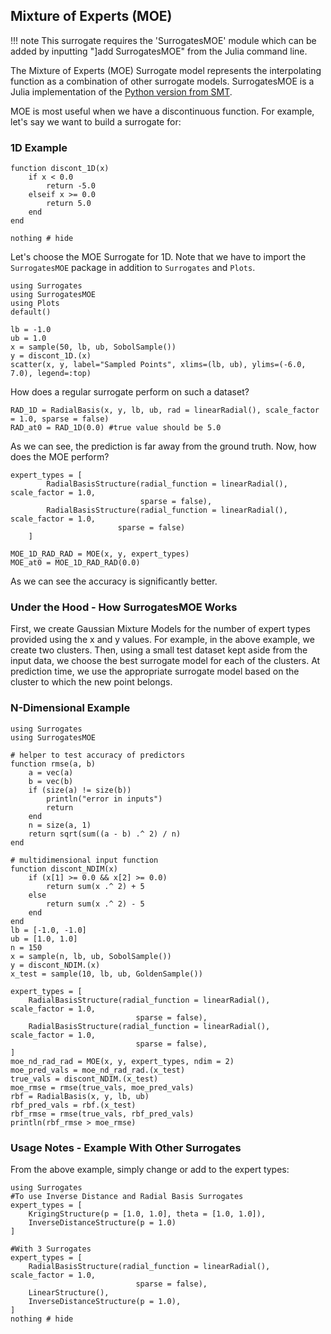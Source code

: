 ## Mixture of Experts (MOE)

!!! note
    This surrogate requires the 'SurrogatesMOE' module which can be added by inputting "]add SurrogatesMOE" from the Julia command line. 

The Mixture of Experts (MOE) Surrogate model represents the interpolating function as a combination of other surrogate models. SurrogatesMOE is a Julia implementation of the [Python version from SMT](https://smt.readthedocs.io/en/latest/_src_docs/applications/moe.html).

MOE is most useful when we have a discontinuous function. For example, let's say we want to build a surrogate for:

### 1D Example

```@example MOE_1D
function discont_1D(x)
    if x < 0.0
        return -5.0
    elseif x >= 0.0
        return 5.0
    end
end

nothing # hide
```

Let's choose the MOE Surrogate for 1D. Note that we have to import the `SurrogatesMOE` package in addition to `Surrogates` and `Plots`.

```@example MOE_1D
using Surrogates
using SurrogatesMOE
using Plots
default()

lb = -1.0
ub = 1.0
x = sample(50, lb, ub, SobolSample())
y = discont_1D.(x)
scatter(x, y, label="Sampled Points", xlims=(lb, ub), ylims=(-6.0, 7.0), legend=:top)
```

How does a regular surrogate perform on such a dataset?

```@example MOE_1D
RAD_1D = RadialBasis(x, y, lb, ub, rad = linearRadial(), scale_factor = 1.0, sparse = false)
RAD_at0 = RAD_1D(0.0) #true value should be 5.0
```

As we can see, the prediction is far away from the ground truth. Now, how does the MOE perform?

```@example MOE_1D
expert_types = [
        RadialBasisStructure(radial_function = linearRadial(), scale_factor = 1.0,
                             sparse = false),
        RadialBasisStructure(radial_function = linearRadial(), scale_factor = 1.0,
                        sparse = false)
    ]

MOE_1D_RAD_RAD = MOE(x, y, expert_types)
MOE_at0 = MOE_1D_RAD_RAD(0.0)
```

As we can see the accuracy is significantly better. 

### Under the Hood - How SurrogatesMOE Works

First, we create Gaussian Mixture Models for the number of expert types provided using the x and y values. For example, in the above example, we create two clusters. Then, using a small test dataset kept aside from the input data, we choose the best surrogate model for each of the clusters. At prediction time, we use the appropriate surrogate model based on the cluster to which the new point belongs.

### N-Dimensional Example

```@example MOE_ND
using Surrogates
using SurrogatesMOE

# helper to test accuracy of predictors
function rmse(a, b)
    a = vec(a)
    b = vec(b)
    if (size(a) != size(b))
        println("error in inputs")
        return
    end
    n = size(a, 1)
    return sqrt(sum((a - b) .^ 2) / n)
end

# multidimensional input function
function discont_NDIM(x)
    if (x[1] >= 0.0 && x[2] >= 0.0)
        return sum(x .^ 2) + 5
    else
        return sum(x .^ 2) - 5
    end
end
lb = [-1.0, -1.0]
ub = [1.0, 1.0]
n = 150
x = sample(n, lb, ub, SobolSample())
y = discont_NDIM.(x)
x_test = sample(10, lb, ub, GoldenSample())

expert_types = [
    RadialBasisStructure(radial_function = linearRadial(), scale_factor = 1.0,
                            sparse = false),
    RadialBasisStructure(radial_function = linearRadial(), scale_factor = 1.0,
                            sparse = false),
]
moe_nd_rad_rad = MOE(x, y, expert_types, ndim = 2)
moe_pred_vals = moe_nd_rad_rad.(x_test)
true_vals = discont_NDIM.(x_test)
moe_rmse = rmse(true_vals, moe_pred_vals)
rbf = RadialBasis(x, y, lb, ub)
rbf_pred_vals = rbf.(x_test)
rbf_rmse = rmse(true_vals, rbf_pred_vals)
println(rbf_rmse > moe_rmse)

```

### Usage Notes - Example With Other Surrogates

From the above example, simply change or add to the expert types:

```@example SurrogateExamples
using Surrogates
#To use Inverse Distance and Radial Basis Surrogates
expert_types = [
    KrigingStructure(p = [1.0, 1.0], theta = [1.0, 1.0]),
    InverseDistanceStructure(p = 1.0)
]

#With 3 Surrogates
expert_types = [
    RadialBasisStructure(radial_function = linearRadial(), scale_factor = 1.0,
                            sparse = false),
    LinearStructure(),
    InverseDistanceStructure(p = 1.0),
]
nothing # hide
```
